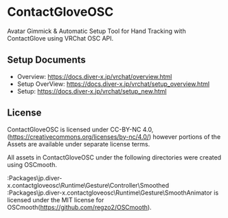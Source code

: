 # ContactGloveOSC
Avatar Gimmick & Automatic Setup Tool for Hand Tracking with ContactGlove using VRChat OSC API.

## Setup Documents
- Overview: https://docs.diver-x.jp/vrchat/overview.html
- Setup OverView: https://docs.diver-x.jp/vrchat/setup_overview.html
- Setup: https://docs.diver-x.jp/vrchat/setup_new.html

## License
ContactGloveOSC is licensed under CC-BY-NC 4.0,
(https://creativecommons.org/licenses/by-nc/4.0/)
however portions of the Assets are available under separate license terms.

All assets in ContactGloveOSC under the following directories were created using OSCmooth.

:Packages\jp.diver-x.contactgloveosc\Runtime\Gesture\Controller\Smoothed
:Packages\jp.diver-x.contactgloveosc\Runtime\Gesture\SmoothAnimator
is licensed under the MIT license for OSCmooth(https://github.com/regzo2/OSCmooth).